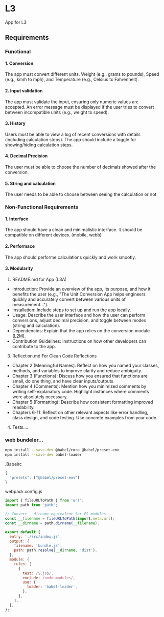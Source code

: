# L3
App for L3
## Requirements

### Functional 
#### 1. Conversion
The app must convert different units. Weight (e.g., grams to pounds), Speed (e.g., km/h to mph), and Temperature (e.g., Celsius to Fahrenheit).

#### 2. Input validation
The app must validate the input, ensuring only numeric values are accepted.
An error message must be displayed if the user tries to convert between incompatible units (e.g., weight to speed).

#### 3. History
Users must be able to view a log of recent conversions with details (including calculation steps).
The app should include a toggle for showing/hiding calculation steps.

#### 4. Decimal Precision
The user must be able to choose the number of decimals showed after the conversion.

#### 5. String and calculation
The user needs to be able to choose between seeing the calculation or not.

### Non-Functional Requirements
#### 1. Interface
The app should have a clean and minimalistic interface.
It should be compatible on different devices. (mobile, webb)

#### 2. Performace
The app should performe calculations quickly and work smootly.

#### 3. Modularity



1. README.md for App (L3A)
- Introduction: Provide an overview of the app, its purpose, and how it benefits the user (e.g., "The Unit Conversion App helps engineers quickly and accurately convert between various units of measurement...").
- Installation: Include steps to set up and run the app locally.
- Usage: Describe the user interface and how the user can perform conversions, adjust decimal precision, and toggle between modes (string and calculation).
- Dependencies: Explain that the app relies on the conversion module (L2M).
- Contribution Guidelines: Instructions on how other developers can contribute to the app.

3. Reflection.md
For Clean Code Reflections
- Chapter 2 (Meaningful Names): Reflect on how you named your classes, methods, and variables to improve clarity and reduce ambiguity.
- Chapter 3 (Functions): Discuss how you ensured that functions are small, do one thing, and have clear inputs/outputs.
- Chapter 4 (Comments): Mention how you minimized comments by writing self-explanatory code. Highlight instances where comments were absolutely necessary.
- Chapter 5 (Formatting): Describe how consistent formatting improved readability.
- Chapters 6-11: Reflect on other relevant aspects like error handling, class design, and code testing. Use concrete examples from your code.
4. Tests.... 



### web bundeler...
```bash
npm install --save-dev @babel/core @babel/preset-env
npm install --save-dev babel-loader
```
.Babelrc
```js 
{
  "presets": ["@babel/preset-env"]
}
```
webpack.config.js
```js 
import { fileURLToPath } from 'url';
import path from 'path';

// Convert __dirname equivalent for ES modules
const __filename = fileURLToPath(import.meta.url);
const __dirname = path.dirname(__filename);

export default {
  entry: './src/index.js',
  output: {
    filename: 'bundle.js',
    path: path.resolve(__dirname, 'dist'),
  },
  module: {
    rules: [
      {
        test: /\.js$/,
        exclude: /node_modules/,
        use: {
          loader: 'babel-loader',
        },
      },
    ],
  },
};

```